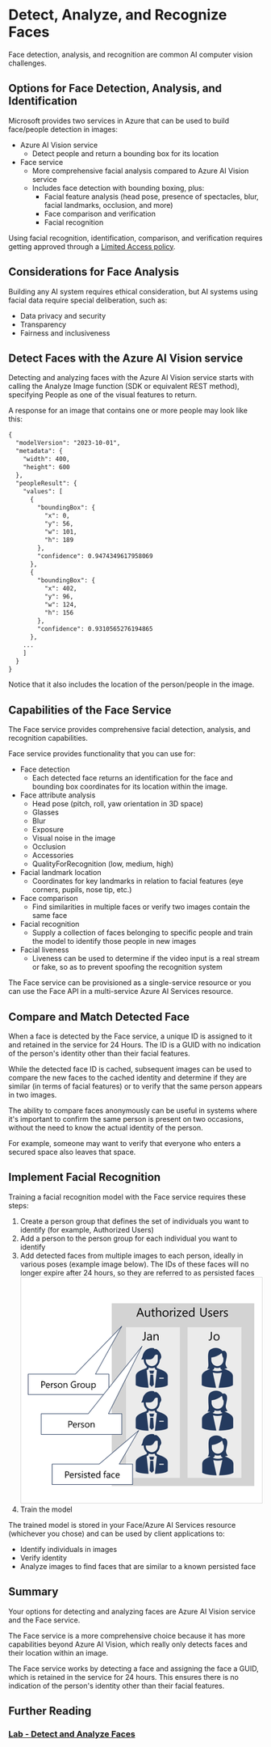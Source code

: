 # Detect, Analyze, and Recognize Faces

Face detection, analysis, and recognition are common AI computer vision challenges.

## Options for Face Detection, Analysis, and Identification

Microsoft provides two services in Azure that can be used to build face/people detection in images:
- Azure AI Vision service
    - Detect people and return a bounding box for its location
- Face service
    - More comprehensive facial analysis compared to Azure AI Vision service
    - Includes face detection with bounding boxing, plus:
        - Facial feature analysis (head pose, presence of spectacles, blur, facial landmarks, occlusion, and more)
        - Face comparison and verification
        - Facial recognition

Using facial recognition, identification, comparison, and verification requires getting approved through a [Limited Access policy](https://learn.microsoft.com/en-us/azure/ai-services/cognitive-services-limited-access).

## Considerations for Face Analysis
Building any AI system requires ethical consideration, but AI systems using facial data require special deliberation, such as:
- Data privacy and security
- Transparency
- Fairness and inclusiveness

## Detect Faces with the Azure AI Vision service
Detecting and analyzing faces with the Azure AI Vision service starts with calling the Analyze Image function (SDK or equivalent REST method), specifying People as one of the visual features to return.

A response for an image that contains one or more people may look like this:
```
{ 
  "modelVersion": "2023-10-01",
  "metadata": {
    "width": 400,
    "height": 600
  },
  "peopleResult": {
    "values": [
      {
        "boundingBox": {
          "x": 0,
          "y": 56,
          "w": 101,
          "h": 189
        },
        "confidence": 0.9474349617958069
      },
      {
        "boundingBox": {
          "x": 402,
          "y": 96,
          "w": 124,
          "h": 156
        },
        "confidence": 0.9310565276194865
      },
    ...
    ]
  }
}
```

Notice that it also includes the location of the person/people in the image.

## Capabilities of the Face Service
The Face service provides comprehensive facial detection, analysis, and recognition capabilities.

Face service provides functionality that you can use for:
- Face detection
    - Each detected face returns an identification for the face and bounding box coordinates for its location within the image.
- Face attribute analysis
    - Head pose (pitch, roll, yaw orientation in 3D space)
    - Glasses
    - Blur
    - Exposure
    - Visual noise in the image
    - Occlusion
    - Accessories
    - QualityForRecognition (low, medium, high)
- Facial landmark location
    - Coordinates for key landmarks in relation to facial features (eye corners, pupils, nose tip, etc.)
- Face comparison
    - Find similarities in multiple faces or verify two images contain the same face
- Facial recognition
    - Supply a collection of faces belonging to specific people and train the model to identify those people in new images
- Facial liveness
    - Liveness can be used to determine if the video input is a real stream or fake, so as to prevent spoofing the recognition system

The Face service can be provisioned as a single-service resource or you can use the Face API in a multi-service Azure AI Services resource.

## Compare and Match Detected Face
When a face is detected by the Face service, a unique ID is assigned to it and retained in the service for 24 Hours. The ID is a GUID with no indication of the person's identity other than their facial features.

While the detected face ID is cached, subsequent images can be used to compare the new faces to the cached identity and determine if they are similar (in terms of facial features) or to verify that the same person appears in two images.

The ability to compare faces anonymously can be useful in systems where it's important to confirm the same person is present on two occasions, without the need to know the actual identity of the person. 

For example, someone may want to verify that everyone who enters a secured space also leaves that space.

## Implement Facial Recognition
Training a facial recognition model with the Face service requires these steps:
1. Create a person group that defines the set of individuals you want to identify (for example, Authorized Users)
2. Add a person to the person group for each individual you want to identify
3. Add detected faces from multiple images to each person, ideally in various poses (example image below). The IDs of these faces will no longer expire after 24 hours, so they are referred to as persisted faces
![Image of users in group defined by names](../Images/person-groups.png)
4. Train the model

The trained model is stored in your Face/Azure AI Services resource (whichever you chose) and can be used by client applications to:
- Identify individuals in images
- Verify identity
- Analyze images to find faces that are similar to a known persisted face

## Summary
Your options for detecting and analyzing faces are Azure AI Vision service and the Face service.

The Face service is a more comprehensive choice because it has more capabilities beyond Azure AI Vision, which really only detects faces and their location within an image.

The Face service works by detecting a face and assigning the face a GUID, which is retained in the service for 24 hours. This ensures there is no indication of the person's identity other than their facial features.

## Further Reading
### [Lab - Detect and Analyze Faces](https://microsoftlearning.github.io/mslearn-ai-vision/Instructions/Exercises/04-face-service.html)